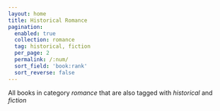 ```yaml
---
layout: home
title: Historical Romance
pagination: 
  enabled: true
  collection: romance
  tag: historical, fiction
  per_page: 2
  permalink: /:num/
  sort_field: 'book:rank'
  sort_reverse: false
---
```


All books in category _romance_ that are also tagged with _historical_ and _fiction_